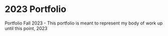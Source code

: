 # 2023 Portfolio
 Portfolio Fall 2023 - This portfolio is meant to represent my body of work up until this point, 2023
